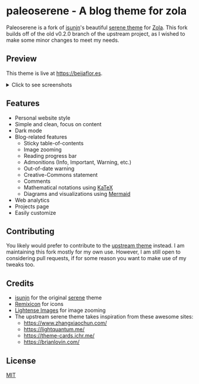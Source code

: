 # paleoserene - A blog theme for zola

Paleoserene is a fork of [isunjn](https://github.com/isunjn)'s beautiful 
[serene theme](https://github.com/isunjn/serene) for [Zola](https://www.getzola.org).
This fork builds off of the old v0.2.0 branch of the upstream project, as I wished to
make some minor changes to meet my needs.

## Preview

This theme is live at https://beijaflor.es.

<details>
  <summary>Click to see screenshots</summary>
  
  ![](screenshots/1.png)
  ![](screenshots/2.png)
  ![](screenshots/3.png)
  ![](screenshots/4.png)
  ![](screenshots/5.png)
  ![](screenshots/6.png)
  ![](screenshots/7.png)
</details>

## Features

- Personal website style
- Simple and clean, focus on content
- Dark mode
- Blog-related features
    - Sticky table-of-contents
    - Image zooming
    - Reading progress bar
    - Admonitions (Info, Important, Warning, etc.)
    - Out-of-date warning
    - Creative-Commons statement
    - Comments
    - Mathematical notations using [KaTeX](https://katex.org/)
    - Diagrams and visualizations using [Mermaid](https://github.com/mermaid-js/mermaid)
- Web analytics
- Projects page
- Easily customize

## Contributing

You likely would prefer to contribute to the [upstream theme](https://github.com/isunjn/serene)
instead.  I am maintaining this fork mostly for my own use.  However, I am still open to
considering pull requests, if for some reason you want to make use of my tweaks too.

## Credits

- [isunjn](https://github.com/isunjn) for the original [serene](https://github.com/isunjn/serene) theme 
- [Remixicon](https://remixicon.com/) for icons
- [Lightense Images](https://github.com/sparanoid/lightense-images) for image zooming
- The upstream serene theme takes inspiration from these awesome sites:
    - <https://www.zhangxiaochun.com/>
    - <https://lightquantum.me/>
    - <https://theme-cards.ichr.me/>
    - <https://brianlovin.com/>

## License

[MIT](LICENSE)
